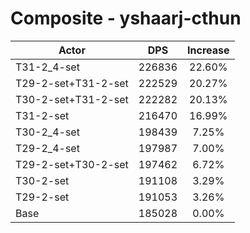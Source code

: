# Composite - yshaarj-cthun
| Actor | DPS | Increase |
|---|:---:|:---:|
|T31-2_4-set|226836|22.60%|
|T29-2-set+T31-2-set|222529|20.27%|
|T30-2-set+T31-2-set|222282|20.13%|
|T31-2-set|216470|16.99%|
|T30-2_4-set|198439|7.25%|
|T29-2_4-set|197987|7.00%|
|T29-2-set+T30-2-set|197462|6.72%|
|T30-2-set|191108|3.29%|
|T29-2-set|191053|3.26%|
|Base|185028|0.00%|
